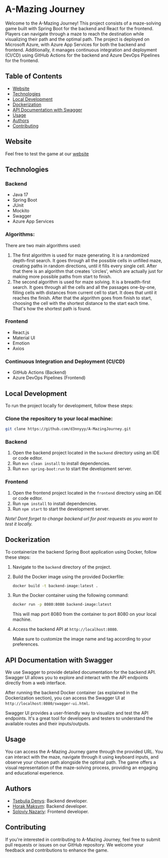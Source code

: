 # A-Mazing Journey

Welcome to the A-Mazing Journey! This project consists of a maze-solving game built with Spring Boot for the backend and React for the frontend. Players can navigate through a maze to reach the destination while visualizing their path and the optimal path. The project is deployed on Microsoft Azure, with Azure App Services for both the backend and frontend. Additionally, it manages continuous integration and deployment (CI/CD) using GitHub Actions for the backend and Azure DevOps Pipelines for the frontend.

## Table of Contents

- [Website](#website)
- [Technologies](#technologies)
- [Local Development](#local-development)
- [Dockerization](#dockerization)
- [API Documentation with Swagger](#api-documentation-with-swagger)
- [Usage](#usage)
- [Authors](#authors)
- [Contributing](#contributing)

## Website

Feel free to test the game at our [website](https://a-mazing-journey.azurewebsites.net/)

## Technologies

  ### Backend

  - Java 17
  - Spring Boot
  - JUnit
  - Mockito
  - Swagger
  - Azure App Services

  ### Algorithms: 

  There are two main algorithms used:
  1. The first algorithm is used for maze generating. It is a randomized depth-first search.
     It goes through all the possible cells in unfilled maze, creating paths in random directions, until it fills every single cell. After that there is an algorithm that creates 'circles', which are actually just for making more possible paths from start to finish.
  2. The second algorithm is used for maze solving. It is a breadth-first search.
     It goes through all the cells and all the passages one-by-one, filling cells with distances from current cell to start. It does that until it reaches the finish. After that the algorithm goes from finish to start, choosing the cell with the shortest distance to the start each time. That's how the shortest path is found.

  
  ### Frontend

  - React.js
  - Material UI
  - Emotion
  - Axios

  ### Continuous Integration and Deployment (CI/CD)

  - GitHub Actions (Backend)
  - Azure DevOps Pipelines (Frontend)

## Local Development

To run the project locally for development, follow these steps:

### Clone the repository to your local machine:

```bash
git clone https://github.com/d3nnyyy/A-MazingJourney.git
```

### Backend

1. Open the backend project located in the `backend` directory using an IDE or code editor.
2. Run `mvn clean install` to install dependencies.
3. Run `mvn spring-boot:run` to start the development server.

### Frontend

1. Open the frontend project located in the `frontend` directory using an IDE or code editor.
2. Run `npm install` to install dependencies.
3. Run `npm start` to start the development server.

*Note! Dont forget to change backend url for post requests as you want to test it locally.*

## Dockerization

To containerize the backend Spring Boot application using Docker, follow these steps:

1. Navigate to the `backend` directory of the project.
2. Build the Docker image using the provided Dockerfile:
   ```bash
   docker build -t backend-image:latest .
   ```
3. Run the Docker container using the following command:
   ```bash
   docker run -p 8080:8080 backend-image:latest
   ```
    This will map port 8080 from the container to port 8080 on your local machine.

4. Access the backend API at `http://localhost:8080`.

    Make sure to customize the image name and tag according to your preferences.

## API Documentation with Swagger

We use Swagger to provide detailed documentation for the backend API. Swagger UI allows you to explore and interact with the API endpoints directly from a web interface.

After running the backend Docker container (as explained in the Dockerization section), you can access the Swagger UI at `http://localhost:8080/swagger-ui.html`.

Swagger UI provides a user-friendly way to visualize and test the API endpoints. It's a great tool for developers and testers to understand the available routes and their inputs/outputs.

## Usage

You can access the A-Mazing Journey game through the provided URL. You can interact with the maze, navigate through it using keyboard inputs, and observe your chosen path alongside the optimal path. The game offers a visual representation of the maze-solving process, providing an engaging and educational experience.

## Authors

- [Tsebulia Denys](https://github.com/d3nnyyy): Backend developer.
- [Horak Maksym](https://github.com/hurrr1cane): Backend developer.
- [Soloviy Nazariy](https://github.com/N1tingale): Frontend developer.

## Contributing

If you're interested in contributing to A-Mazing Journey, feel free to submit pull requests or issues on our GitHub repository. We welcome your feedback and contributions to enhance the game.
